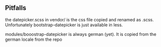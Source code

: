 ## Pitfalls

the datepicker.scss in vendor/ is the css file copied and renamed as .scss. Unfortunately bootstrap-datepicker is just available in less.

modules/booostrap-datepicker is always german (yet). It is copied from the german locale from the repo